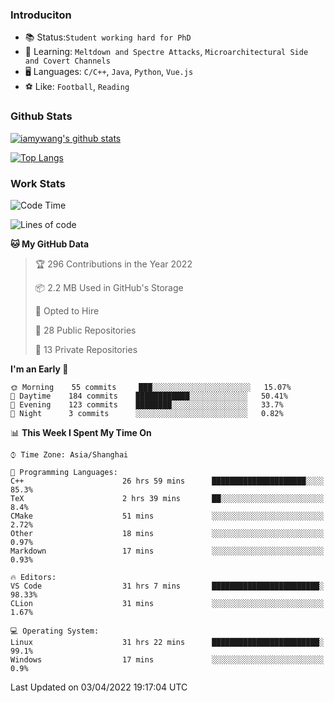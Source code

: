 ### Introduciton

- 📚 Status:`Student working hard for PhD`
- 🔎 Learning: `Meltdown and Spectre Attacks`, `Microarchitectural Side and Covert Channels`
- 🖥️ Languages: `C/C++`, `Java`, `Python`, `Vue.js`
- ⚽ Like: `Football`, `Reading`

### Github Stats

[![iamywang's github stats](https://github-readme-stats.vercel.app/api?username=iamywang&count_private=true&show_icons=true)]()

[![Top Langs](https://github-readme-stats.vercel.app/api/top-langs/?username=iamywang&layout=compact)]()

### Work Stats

<!--START_SECTION:waka-->
![Code Time](http://img.shields.io/badge/Code%20Time-236%20hrs%2038%20mins-blue)

![Lines of code](https://img.shields.io/badge/From%20Hello%20World%20I%27ve%20Written-523%20Thousand%20lines%20of%20code-blue)

**🐱 My GitHub Data** 

> 🏆 296 Contributions in the Year 2022
 > 
> 📦 2.2 MB Used in GitHub's Storage 
 > 
> 💼 Opted to Hire
 > 
> 📜 28 Public Repositories 
 > 
> 🔑 13 Private Repositories  
 > 
**I'm an Early 🐤** 

```text
🌞 Morning    55 commits     ███░░░░░░░░░░░░░░░░░░░░░░   15.07% 
🌆 Daytime    184 commits    ████████████░░░░░░░░░░░░░   50.41% 
🌃 Evening    123 commits    ████████░░░░░░░░░░░░░░░░░   33.7% 
🌙 Night      3 commits      ░░░░░░░░░░░░░░░░░░░░░░░░░   0.82%

```


📊 **This Week I Spent My Time On** 

```text
⌚︎ Time Zone: Asia/Shanghai

💬 Programming Languages: 
C++                      26 hrs 59 mins      █████████████████████░░░░   85.3% 
TeX                      2 hrs 39 mins       ██░░░░░░░░░░░░░░░░░░░░░░░   8.4% 
CMake                    51 mins             ░░░░░░░░░░░░░░░░░░░░░░░░░   2.72% 
Other                    18 mins             ░░░░░░░░░░░░░░░░░░░░░░░░░   0.97% 
Markdown                 17 mins             ░░░░░░░░░░░░░░░░░░░░░░░░░   0.93%

🔥 Editors: 
VS Code                  31 hrs 7 mins       ████████████████████████░   98.33% 
CLion                    31 mins             ░░░░░░░░░░░░░░░░░░░░░░░░░   1.67%

💻 Operating System: 
Linux                    31 hrs 22 mins      ████████████████████████░   99.1% 
Windows                  17 mins             ░░░░░░░░░░░░░░░░░░░░░░░░░   0.9%

```


 Last Updated on 03/04/2022 19:17:04 UTC
<!--END_SECTION:waka-->
